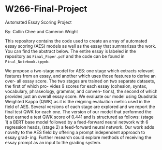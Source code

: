 # W266-Final-Project
Automated Essay Scoring Project

By: Collin Chee and Cameron Wright

This repository contains the code used to create an array of automated essay scoring (AES) models as well as the essay that summarizes the work. You can find the abstract below. The entire essay is labeled in the repository as `Final_Paper.pdf` and the code can be found in `Final_Notebook.ipynb`. 

We propose a two-stage model for AES: one stage which extracts relevant features from an essay, and another which uses those features to derive an over- all essay score. The two stages are trained on two separate datasets, the first of which pro- vides 6 scores for each essay (cohesion, syntax, vocabulary, phraseology, grammar, and conven- tions), the second of which provides just an overall essay score. We evaluate our model using Quadratic Weighted Kappa (QWK) as it is the reigning evaluation metric used in the field of AES. Several versions of each stage are explored and we report the final test QWK for each one. The version of our model that performed the best earned a test QWK score of 0.441 and is structured as follows: (stage 1) a BERT base model followed by a feed-forward neural network with 6 regression heads, (stage 2) a feed-forward neural network. Our work adds novelty to the AES field by offering a prompt independent approach to essay grad- ing. Further research could explore methods of receiving the essay prompt as an input to the grading system.



